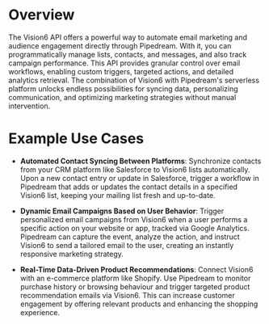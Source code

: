 # Overview

The Vision6 API offers a powerful way to automate email marketing and audience engagement directly through Pipedream. With it, you can programmatically manage lists, contacts, and messages, and also track campaign performance. This API provides granular control over email workflows, enabling custom triggers, targeted actions, and detailed analytics retrieval. The combination of Vision6 with Pipedream's serverless platform unlocks endless possibilities for syncing data, personalizing communication, and optimizing marketing strategies without manual intervention.

# Example Use Cases

- **Automated Contact Syncing Between Platforms**: Synchronize contacts from your CRM platform like Salesforce to Vision6 lists automatically. Upon a new contact entry or update in Salesforce, trigger a workflow in Pipedream that adds or updates the contact details in a specified Vision6 list, keeping your mailing list fresh and up-to-date.

- **Dynamic Email Campaigns Based on User Behavior**: Trigger personalized email campaigns from Vision6 when a user performs a specific action on your website or app, tracked via Google Analytics. Pipedream can capture the event, analyze the action, and instruct Vision6 to send a tailored email to the user, creating an instantly responsive marketing strategy.

- **Real-Time Data-Driven Product Recommendations**: Connect Vision6 with an e-commerce platform like Shopify. Use Pipedream to monitor purchase history or browsing behaviour and trigger targeted product recommendation emails via Vision6. This can increase customer engagement by offering relevant products and enhancing the shopping experience.
